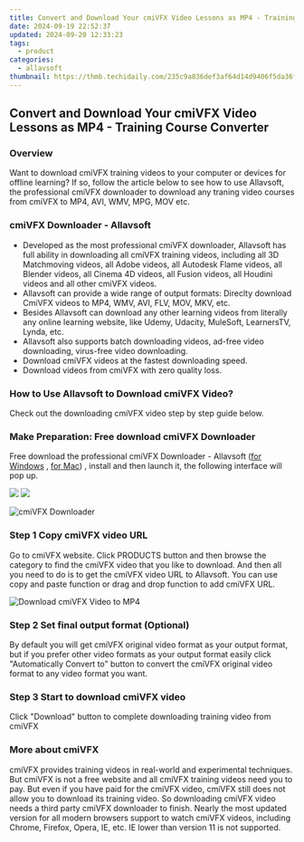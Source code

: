 ```yaml
---
title: Convert and Download Your cmiVFX Video Lessons as MP4 - Training Course Converter
date: 2024-09-19 22:52:37
updated: 2024-09-20 12:33:23
tags:
  - product
categories:
  - allavsoft
thumbnail: https://thmb.techidaily.com/235c9a836def3af64d14d9406f5da36fac525d1a6b5286ab03fa2d909747fb1b.jpg
---
```


## Convert and Download Your cmiVFX Video Lessons as MP4 - Training Course Converter

### Overview

Want to download cmiVFX training videos to your computer or devices for offline learning? If so, follow the article below to see how to use Allavsoft, the professional cmiVFX downloader to download any traning video courses from cmiVFX to MP4, AVI, WMV, MPG, MOV etc.

### cmiVFX Downloader - Allavsoft

* Developed as the most professional cmiVFX downloader, Allavsoft has full ability in downloading all cmiVFX training videos, including all 3D Matchmoving videos, all Adobe videos, all Autodesk Flame videos, all Blender videos, all Cinema 4D videos, all Fusion videos, all Houdini videos and all other cmiVFX videos.
* Allavsoft can provide a wide range of output formats: Direclty download CmiVFX videos to MP4, WMV, AVI, FLV, MOV, MKV, etc.
* Besides Allavsoft can download any other learning videos from literally any online learning website, like Udemy, Udacity, MuleSoft, LearnersTV, Lynda, etc.
* Allavsoft also supports batch downloading videos, ad-free video downloading, virus-free video downloading.
* Download cmiVFX videos at the fastest downloading speed.
* Download videos from cmiVFX with zero quality loss.

### How to Use Allavsoft to Download cmiVFX Video?

Check out the downloading cmiVFX video step by step guide below.

### Make Preparation: Free download cmiVFX Downloader

Free download the professional cmiVFX Downloader - Allavsoft ([for Windows](https://tools.techidaily.com/allavsoft/products/) , [for Mac](https://tools.techidaily.com/allavsoft/products/)) , install and then launch it, the following interface will pop up.

[![](https://www.allavsoft.com/how-to/../images/how-to/free-download-win.jpg)](https://tools.techidaily.com/allavsoft/products/) [![](https://www.allavsoft.com/how-to/../images/how-to/free-download-mac.jpg)](https://tools.techidaily.com/allavsoft/products/)

![cmiVFX Downloader](https://www.allavsoft.com/how-to/../images/allavsoft/screen-shot-600.jpg)

### Step 1 Copy cmiVFX video URL

Go to cmiVFX website. Click PRODUCTS button and then browse the category to find the cmiVFX video that you like to download. And then all you need to do is to get the cmiVFX video URL to Allavsoft. You can use copy and paste function or drag and drop function to add cmiVFX URL.

![Download cmiVFX Video to MP4](https://www.allavsoft.com/how-to/../images/how-to/download-rtmp-video/download-rtmp-video.jpg)

### Step 2 Set final output format (Optional)

By default you will get cmiVFX original video format as your output format, but if you prefer other video formats as your output format easily click "Automatically Convert to" button to convert the cmiVFX original video format to any video format you want.

### Step 3 Start to download cmiVFX video

Click "Download" button to complete downloading training video from cmiVFX

### More about cmiVFX

cmiVFX provides training videos in real-world and experimental techniques. But cmiVFX is not a free website and all cmiVFX training videos need you to pay. But even if you have paid for the cmiVFX video, cmiVFX still does not allow you to download its training video. So downloading cmiVFX video needs a third party cmiVFX downloader to finish. Nearly the most updated version for all modern browsers support to watch cmiVFX videos, including Chrome, Firefox, Opera, IE, etc. IE lower than version 11 is not supported.

<ins class="adsbygoogle"
     style="display:block"
     data-ad-format="autorelaxed"
     data-ad-client="ca-pub-7571918770474297"
     data-ad-slot="1223367746"></ins>



<ins class="adsbygoogle"
     style="display:block"
     data-ad-client="ca-pub-7571918770474297"
     data-ad-slot="8358498916"
     data-ad-format="auto"
     data-full-width-responsive="true"></ins>

